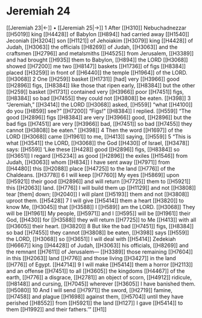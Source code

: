 # Jeremiah 24
[[Jeremiah 23|←]] • [[Jeremiah 25|→]]
1 After [[H310]] Nebuchadnezzar [[H5019]] king [[H4428]] of Babylon [[H894]] had carried away [[H1540]] Jeconiah [[H3204]] son [[H1121]] of Jehoiakim [[H3079]] king [[H4428]] of Judah, [[H3063]] the officials [[H8269]] of Judah, [[H3063]] and the craftsmen [[H2796]] and metalsmiths [[H4525]] from Jerusalem, [[H3389]] and had brought [[H935]] them to Babylon, [[H894]] the LORD [[H3068]] showed [[H7200]] me two [[H8147]] baskets [[H1736]] of figs [[H8384]] placed [[H3259]] in front of [[H6440]] the temple [[H1964]] of the LORD. [[H3068]] 
2 One [[H259]] basket [[H1731]] [had] very [[H3966]] good [[H2896]] figs, [[H8384]] like those that ripen early, [[H8384]] but the other [[H259]] basket [[H1731]] contained very [[H3966]] poor [[H7451]] figs, [[H8384]] so bad [[H7455]] they could not [[H3808]] be eaten. [[H398]] 
3 “Jeremiah,” [[H3414]] the LORD [[H3068]] asked, [[H559]] “what [[H4100]] do you [[H859]] see?” [[H7200]] “Figs!” [[H8384]] I replied. [[H559]] “The good [[H2896]] figs [[H8384]] are very [[H3966]] good, [[H2896]] but the bad figs [[H7451]] are very [[H3966]] bad, [[H7451]] so bad [[H7455]] they cannot [[H3808]] be eaten.” [[H398]] 
4 Then the word [[H1697]] of the LORD [[H3068]] came [[H1961]] to me, [[H413]] saying, [[H559]] 
5 “This is what [[H3541]] the LORD, [[H3068]] the God [[H430]] of Israel, [[H3478]] says: [[H559]] ‘Like these [[H428]] good [[H2896]] figs, [[H8384]] so [[H3651]] I regard [[H5234]] as good [[H2896]] the exiles [[H1546]] from Judah, [[H3063]] whom [[H834]] I have sent away [[H7971]] from [[H4480]] this [[H2088]] place [[H4725]] to the land [[H776]] of the Chaldeans. [[H3778]] 
6 I will keep [[H7760]] My eyes [[H5869]] upon [[H5921]] their good [[H2896]] and will return [[H7725]] them to [[H5921]] this [[H2063]] land. [[H776]] I will build them up [[H1129]] and not [[H3808]] tear [them] down; [[H2040]] I will plant [[H5193]] them and not [[H3808]] uproot them. [[H5428]] 
7 I will give [[H5414]] them a heart [[H3820]] to know Me, [[H3045]] that [[H3588]] I [[H589]] am the LORD. [[H3068]] They will be [[H1961]] My people, [[H5971]] and I [[H595]] will be [[H1961]] their  God, [[H430]] for [[H3588]] they will return [[H7725]] to Me [[H413]] with all [[H3605]] their heart. [[H3820]] 
8 But like the bad [[H7451]] figs, [[H8384]] so bad [[H7455]] they cannot [[H3808]] be eaten, [[H398]] says [[H559]] the LORD, [[H3068]] so [[H3651]] I will deal with [[H5414]] Zedekiah [[H6667]] king [[H4428]] of Judah, [[H3063]] his officials, [[H8269]] and the remnant [[H7611]] of Jerusalem— [[H3389]] those remaining [[H7604]] in this [[H2063]] land [[H776]] and those living [[H3427]] in the land [[H776]] of Egypt. [[H4714]] 
9 I will make [[H5414]] them  a horror [[H2113]] and an offense [[H7451]] to all [[H3605]] the kingdoms [[H4467]] of the earth, [[H776]] a disgrace, [[H2781]] an object of scorn, [[H4912]] ridicule, [[H8148]] and cursing, [[H7045]] wherever [[H3605]] I have banished them. [[H5080]] 
10 And I will send [[H7971]] the sword, [[H2719]] famine, [[H7458]] and plague [[H1698]] against them, [[H5704]] until they have perished [[H8552]] from [[H5921]] the land [[H127]] I gave [[H5414]] to them [[H1992]] and their fathers.’” [[H1]] 
